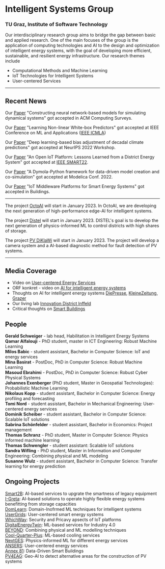 #  Intelligent Systems Group
### TU Graz, Institute of Software Technology 

Our interdisciplinary research group aims to bridge the gap between basic and applied research. One of the main focuses of the group is the application of computing technologies and AI to the design and optimization of intelligent energy systems, with the goal of developing more efficient, sustainable, and resilient energy infrastructure. Our research themes include 
*	Computational Methods and Machine Learning
* IoT Technologies for Intelligent Systems
* User-centered Services


 <hr /> 

## Recent News 


Our [Paper](https://dl.acm.org/doi/abs/10.1145/3567591) "Constructing neural network-based models for simulating dynamical systems" got accepted in ACM Computing Surveys.

Our [Paper](https://www.researchgate.net/publication/363770008_Short_Paper_Learning_Non-linear_White-box_Predictors_A_Use_Case_in_Energy_Systems) "Learning Non-linear White-box Predictors" got accepted at IEEE Conference on ML and Applications ([IEEE ICMLA](https://www.icmla-conference.org/icmla22/IEEE-ICMLA-2022-Conference-Program.pdf))

Our [Paper](https://www.climatechange.ai/papers/neurips2022/102) "Deep learning-based bias adjustment of decadal climate predictions" got accepted at NeurIPS 2022 Workshop.

Our [Paper](https://smart-conf.com/pdf/SMART22-Final-Program.pdf) "An Open IoT Platform: Lessons Learned from a District Energy System" got accepted at [IEEE SMART22](https://smart-conf.com/pdf/SMART22-Final-Program.pdf). 

Our [Paper](https://ecp.ep.liu.se/index.php/modelica/article/view/571) "A Dymola-Python framework for data-driven model creation and co-simulation" got accepted at Modelica Conf. 2022.

Our [Paper](https://www.mdpi.com/2075-5309/12/5/526) "IoT Middleware Platforms for Smart Energy Systems" got accepted in Buildings.
 
 <hr /> 

The project [OctoAI](https://projekte.ffg.at/projekt/4424980) will start in January 2023. In OctoAI, we are developing the next generation of high-performance edge-AI for intelligent systems.

The project [Distel](https://www.zukunftsfonds.steiermark.at/cms/beitrag/12891947/967663/) will start in January 2023. DISTEL's goal is to develop the next generation of physics-informed ML to control districts with high shares of storage.

The project [PV DiKlaWi](https://www.zukunftsfonds.steiermark.at/cms/beitrag/12891947/967663/) will start in January 2023. The project will develop a camera system and a AI-based diagnostic method for fault detection of PV systems.

 <hr /> 
 
 ## Media Coverage

* Video on [User-centered Energy Services](https://www.youtube.com/watch?v=OyQ_LLEbBEA) 
* ORF konkret - video on [AI for intelligent energy systems](https://tvthek.orf.at/history/Technik-und-Digitales/13557940/Energiewende-mit-kuenstlicher-Intelligenz/14131844)
* Thoughts on AI for intelligent energy systems [DiePresse](https://www.diepresse.com/5983347/energie-intelligent-verbrauchen), [KleineZeitung](https://www.kleinezeitung.at/steiermark/5943999/Energiesysteme_Kuenstliche-Intelligenz-soll-Kunden-helfen), [Grazer](https://e-paper.grazer.at/13-november-2022/67383303) <br> 
* Our living lab [Innovation District Inffeld](https://youtu.be/8b7QwC2dkvo) <br> 
* Critical thoughts on [Smart Buildings](https://www.linkedin.com/posts/gerald-schweiger-b7116a1bb_my-thoughts-on-smart-buildings-activity-7009608036952477696-DE0_?utm_source=share&utm_medium=member_desktop) <br> 



## People

**Gerald Schweiger** - lab head, Habilitation in Intelligent Energy Systems <br> 
**Qamar Alfalouji** - PhD student, master in ICT Engineering: Robust Machine Learning <br> 
**Milos Babic** - student assistant, Bachelor in Computer Science: IoT and energy services <br> 
**Mina Basirat** - PostDoc, PhD in Computer Science: Robust Machine Learning  <br> 
**Masoud Ebrahimi** - PostDoc, PhD in Computer Science: Robust Cyber Physical Systems <br> 
**Johannes Exenberger** (PhD student, Master in Geospatial Technologies): Probabilistic Machine Learning <br> 
**Nikolaus Kopp** - student assistant, Bachelor in Computer Science: Energy profiling and forecasting  <br> 
**Tomi Nord** - student assistant, Bachelor in Mechanical Engineering: User-centered energy services <br> 
**Dominik Scheiber** - student assistant, Bachelor in Computer Science: Scalable IoT solutions <br> 
**Sabrina Schönfelder** - student assistant, Bachelor in Economics: Project management <br> 
**Thomas Schranz** - PhD student, Master in Computer Science: Physics informed machine learning <br> 
**Thomas Schwengler** - student assistant: Scalable IoT solutions <br> 
**Sandra Wifling** - PhD student, Master in Information and Computer Engineering: Combining physical and ML modeling <br> 
**Susanne Wulz** - student assistant, Bachelor in Computer Science: Transfer learning for energy prediction <br> 


## Ongoing Projects
[Smart2B](https://smart2b-project.eu): AI-based services to upgrate the smartness of legacy equipment <br> 
[I-Greta](https://www.i-greta.eu): AI-based solutions to operate  highly flexible energy systems benefitting from storage capacities <br> 
[DomLearn](https://projekte.ffg.at/projekt/4372358): Domain-Inofrmed ML techniques for intelligent systems <br> 
[UserGrids](https://projekte.ffg.at/projekt/3851877): User-centered smart energy systems <br> 
[WhichWay](https://projekte.ffg.at/projekt/4401800): Security and Pricavy apsects of IoT platforms <br> 
[DigitalEnergyTwin](https://digitalenergytwin.eu): ML-based services for Industry 4.0 <br> 
[BEYOND](https://projekte.ffg.at/projekt/4123870): Combining physical and ML modelling techniques <br> 
[Cool-Quarter-Plus](https://projekte.ffg.at/projekt/3793909): ML-based cooling services <br> 
[NextGES](https://www.zukunftsfonds.steiermark.at/cms/beitrag/12851426/145290866/): Physics-informed ML for different energy services <br> 
[ANSERS](https://psychologie.uni-graz.at/en/social-psychology/research-projects/ansers/): User-centered energy services <br> 
[Annex 81](https://annex81.iea-ebc.org): Data-Driven Smart Buildings <br> 
[PV4EAG](https://projekte.ffg.at/projekt/4176714): Geo-AI to detect alternative areas for the construction of PV systems <br> 
